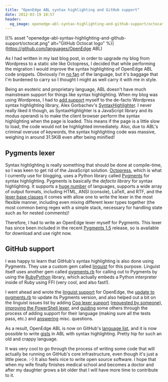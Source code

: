 ```yaml
---
title: "OpenEdge ABL syntax highlighting and GitHub support"
date: 2012-03-19 18:57
header:
  og_image: openedge-abl-syntax-highlighting-and-github-support/octocat.png
---
```


[{% asset "openedge-abl-syntax-highlighting-and-github-support/octocat.png" alt="GitHub Octocat logo" %}](https://github.com/languages/OpenEdge ABL)

As I had written in my last blog post, in order to upgrade my blog
from Wordpress to a static site like Octopress, I decided that while performing
the migration I would improve the syntax highlighting of OpenEdge ABL code
snippets.  Obviously I'm [no fan][0] of the language, but it's baggage that I'm
burdened to carry so I thought I might as well carry it with me in style.

Being an esoteric and proprietary language, ABL doesn't have much mainstream
support for things like syntax highlighting.  When my blog was using Wordpress,
I had to [add support][1] myself to the de-facto Wordpress syntax highlighting
library, Alex Gorbachev's [SyntaxHighlighter][2].  I never really liked it
though, as SyntaxHighlighter is a JavaScript library and its modus operandi
is to make the client browser perform the syntax highlighting when the page
is loaded.  This means if the page is a little slow to load, the code would
not be highlighted immediately.  Also, due to ABL's criminal overuse of
keywords, the syntax highlighting code was massive, weighing in around 31.5KiB
even after being minified!

## Pygments lexer
Syntax highlighting is really something that should be done at compile-time,
so I was keen to get rid of the JavaScript solution.  [Octopress][3], which is
what I currently use for blogging, uses a Python library called [Pygments][4]
for syntax highlighting.  Pygments is basically the *defacto library* for
syntax highlighting.  It supports a [huge number][5] of languages, supports
a wide array of output formats, including HTML, ANSI (console), LaTeX, and RTF,
and the [lexer base classes][6] it comes with allow one to write the lexer in
the most flexible manner, including even mixing different lexer types
together (the most common being regex with a simple stack, necessary for
handling state such as for nested comments)!

Therefore, I had to write an OpenEdge lexer myself for Pygments.  This lexer
has since been included in the recent [Pygments 1.5][7] release, so is
available for download and use right now.

## GitHub support
I was happy to learn that GitHub's syntax highlighting is also done using
Pygments.  They use a custom gem called [linguist][8] for this purpose.
Linguist itself uses another gem called [pygments.rb][9] for calling
out to Pygments by using the [RubyPython][10] library, which actually embeds
a Python interpreter inside of Ruby using FFI (very cool, and also fast!).

I went ahead and wrote the [linguist support][11] for OpenEdge, the
[update to pygments.rb][12] to update its Pygments version, and also helped
out a bit on the linguist issues list by adding [Coq lexer support][13]
([requested by someone][14]), [improving the PowerShell lexer][15], and
[guiding][16] some others through the process of adding support for their
language (making sure all the tests pass, etc.) and
[answering][17] misc. questions.

As a result, OpenEdge ABL is now on GitHub's [language list][18], and it is now
possible to write [gists][19] in ABL with syntax highlighting.  Pretty hip
for such an old and crappy language.

It was very cool to go through the process of writing some code that will
actually be running on GitHub's core infrastructure, even though it's just a
little piece. :-)  It also feels nice to write open source software.  I hope
that when my wife finally finishes medical school and becomes a doctor and
after my daughter grows a bit older that I will have more time to contribute
to it.


[0]: http://blog.abevoelker.com/progress_openedge_abl_considered_harmful/
[1]: https://github.com/abevoelker/SyntaxHighlighter-Progress-OpenEdge-ABL-Brush
[2]: http://alexgorbatchev.com/SyntaxHighlighter/
[3]: http://octopress.org/
[4]: http://pygments.org/
[5]: http://pygments.org/languages/
[6]: http://pygments.org/docs/lexerdevelopment/
[7]: http://pygments.org/docs/changelog/#version-1-5
[8]: https://github.com/github/linguist
[9]: https://github.com/tmm1/pygments.rb
[10]: https://bitbucket.org/raineszm/rubypython
[11]: https://github.com/github/linguist/pull/115
[12]: https://github.com/tmm1/pygments.rb/pull/12
[13]: https://github.com/github/linguist/pull/125
[14]: https://github.com/github/linguist/issues/116
[15]: https://github.com/abevoelker/linguist/tree/detect-powershell
[16]: https://github.com/github/linguist/pull/112
[17]: https://github.com/github/linguist/issues/134
[18]: https://github.com/languages/OpenEdge%20ABL
[19]: https://gist.github.com/
